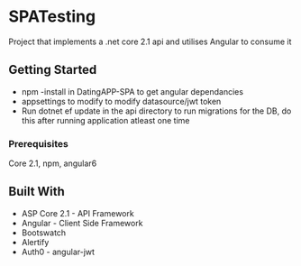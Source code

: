 # SPATesting
Project that implements a .net core 2.1 api and utilises Angular to consume it

## Getting Started
- npm -install in DatingAPP-SPA to get angular dependancies 
- appsettings to modify to modify datasource/jwt token 
- Run dotnet ef update in the api directory to run migrations for the DB, do this after running application atleast one time

### Prerequisites
Core 2.1, npm, angular6

## Built With
- ASP Core 2.1 - API Framework
- Angular - Client Side Framework
- Bootswatch
- Alertify
- Auth0 - angular-jwt

